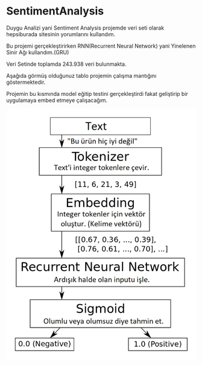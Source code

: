 # SentimentAnalysis

Duygu Analizi yani Sentiment Analysis projemde veri seti olarak hepsiburada sitesinin yorumlarını kullandım.

Bu projemi gerçekleştirirken RNN(Recurrent Neural Network) yani Yinelenen Sinir Ağı kullandım.(GRU)

Veri Setinde toplamda 243.938 veri bulunmakta.

Aşağıda görmüş olduğunuz tablo projemin çalışma mantığını göstermektedir.

Projemin bu kısmında model eğitip testini gerçekleştirdi fakat geliştirip bir uygulamaya embed etmeye çalışacağım.

![](Sent-analysis-diag.png)
